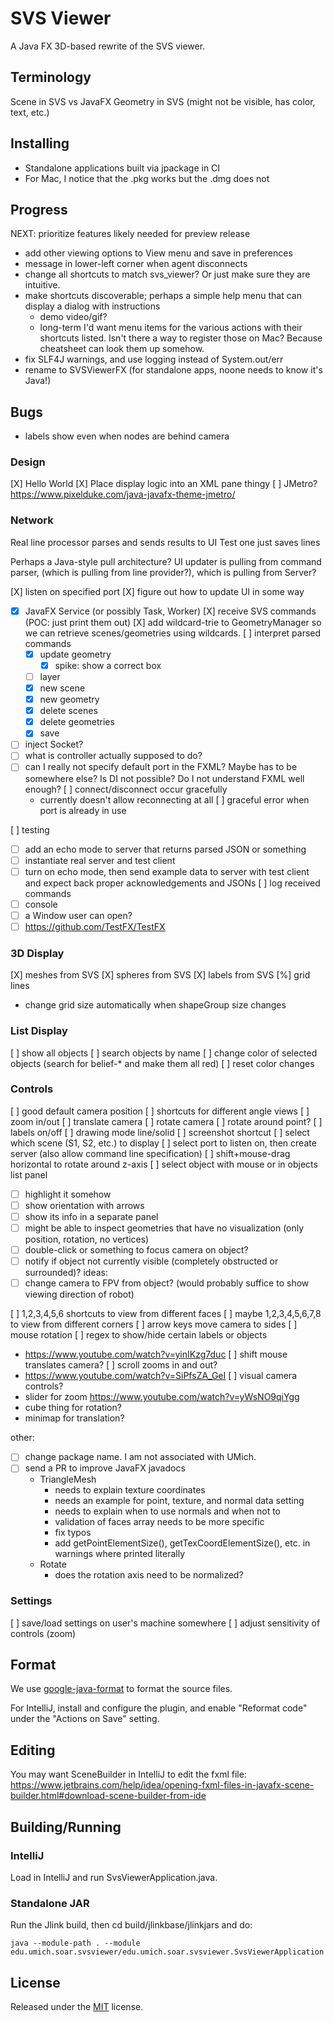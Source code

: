 # SVS Viewer

A Java FX 3D-based rewrite of the SVS viewer.

## Terminology

Scene in SVS vs JavaFX
Geometry in SVS (might not be visible, has color, text, etc.)

## Installing

* Standalone applications built via jpackage in CI
* For Mac, I notice that the .pkg works but the .dmg does not

## Progress

NEXT: prioritize features likely needed for preview release

- add other viewing options to View menu and save in preferences
- message in lower-left corner when agent disconnects
- change all shortcuts to match svs_viewer? Or just make sure they are intuitive.
- make shortcuts discoverable; perhaps a simple help menu that can display a dialog with instructions
	- demo video/gif?
	- long-term I'd want menu items for the various actions with their shortcuts listed. Isn't there a way to register
	  those on Mac? Because cheatsheet can look them up somehow.
- fix SLF4J warnings, and use logging instead of System.out/err
- rename to SVSViewerFX (for standalone apps, noone needs to know it's Java!)

## Bugs

- labels show even when nodes are behind camera

### Design

[X] Hello World
[X] Place display logic into an XML pane thingy
[ ] JMetro? https://www.pixelduke.com/java-javafx-theme-jmetro/

### Network

Real line processor parses and sends results to UI
Test one just saves lines

Perhaps a Java-style pull architecture? UI updater is pulling from command parser, (which is pulling from line
provider?), which is pulling from Server?

[X] listen on specified port
[X] figure out how to update UI in some way

- [X] JavaFX Service (or possibly Task, Worker)
  [X] receive SVS commands (POC: just print them out)
  [X] add wildcard-trie to GeometryManager so we can retrieve scenes/geometries using wildcards.
  [ ] interpret parsed commands
	- [X] update geometry
		- [X] spike: show a correct box
	- [ ] layer
	- [X] new scene
	- [X] new geometry
	- [X] delete scenes
	- [X] delete geometries
	- [X] save
- [ ] inject Socket?
- [ ] what is controller actually supposed to do?
- [ ] can I really not specify default port in the FXML? Maybe has to be somewhere else? Is DI not possible? Do I not
  understand FXML well enough?
  [ ] connect/disconnect occur gracefully
	- currently doesn't allow reconnecting at all
	  [ ] graceful error when port is already in use

[ ] testing

- [ ] add an echo mode to server that returns parsed JSON or something
- [ ] instantiate real server and test client
- [ ] turn on echo mode, then send example data to server with test client and expect back proper acknowledgements and
  JSONs
  [ ] log received commands
- [ ] console
- [ ] a Window user can open?
- [ ] https://github.com/TestFX/TestFX

### 3D Display

[X] meshes from SVS
[X] spheres from SVS
[X] labels from SVS
[%] grid lines

- change grid size automatically when shapeGroup size changes

### List Display

[ ] show all objects
[ ] search objects by name
[ ] change color of selected objects (search for belief-* and make them all red)
[ ] reset color changes

### Controls

[ ] good default camera position
[ ] shortcuts for different angle views
[ ] zoom in/out
[ ] translate camera
[ ] rotate camera
[ ] rotate around point?
[ ] labels on/off
[ ] drawing mode line/solid
[ ] screenshot shortcut
[ ] select which scene (S1, S2, etc.) to display
[ ] select port to listen on, then create server (also allow command line specification)
[ ] shift+mouse-drag horizontal to rotate around z-axis
[ ] select object with mouse or in objects list panel

- [ ] highlight it somehow
- [ ] show orientation with arrows
- [ ] show its info in a separate panel
- [ ] might be able to inspect geometries that have no visualization (only position, rotation, no vertices)
- [ ] double-click or something to focus camera on object?
- [ ] notify if object not currently visible (completely obstructed or surrounded)?
  ideas:
- [ ] change camera to FPV from object? (would probably suffice to show viewing direction of robot)

[ ] 1,2,3,4,5,6 shortcuts to view from different faces
[ ] maybe 1,2,3,4,5,6,7,8 to view from different corners
[ ] arrow keys move camera to sides
[ ] mouse rotation
[ ] regex to show/hide certain labels or objects

- https://www.youtube.com/watch?v=yinIKzg7duc
  [ ] shift mouse translates camera?
  [ ] scroll zooms in and out?
- https://www.youtube.com/watch?v=SiPfsZA_GeI
  [ ] visual camera controls?
- slider for zoom https://www.youtube.com/watch?v=yWsNO9qiYgg
- cube thing for rotation?
- minimap for translation?

other:

- [ ] change package name. I am not associated with UMich.
- [ ] send a PR to improve JavaFX javadocs
	- TriangleMesh
		- needs to explain texture coordinates
		- needs an example for point, texture, and normal data setting
		- needs to explain when to use normals and when not to
		- validation of faces array needs to be more specific
		- fix typos
		- add getPointElementSize(), getTexCoordElementSize(), etc. in warnings where printed literally
	- Rotate
		- does the rotation axis need to be normalized?

### Settings

[ ] save/load settings on user's machine somewhere
[ ] adjust sensitivity of controls (zoom)

## Format

We use [google-java-format](https://github.com/google/google-java-format) to format the source files.

For IntelliJ, install and configure the plugin, and enable "Reformat code" under the "Actions on Save" setting.

## Editing

You may want SceneBuilder in IntelliJ to edit the fxml file:
https://www.jetbrains.com/help/idea/opening-fxml-files-in-javafx-scene-builder.html#download-scene-builder-from-ide

## Building/Running

### IntelliJ

Load in IntelliJ and run SvsViewerApplication.java.

### Standalone JAR

Run the Jlink build, then cd build/jlinkbase/jlinkjars and do:

```shell
java --module-path . --module edu.umich.soar.svsviewer/edu.umich.soar.svsviewer.SvsViewerApplication
```

## License

Released under the [MIT](https://opensource.org/license/mit) license.
